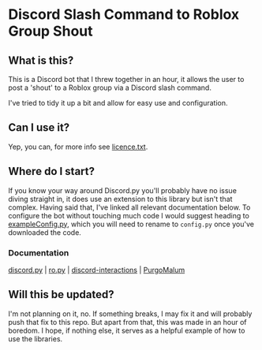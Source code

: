# Discord Slash Command to Roblox Group Shout

## What is this?
This is a Discord bot that I threw together in an hour, it allows the user to post a 'shout' to a Roblox group via a Discord slash command.

I've tried to tidy it up a bit and allow for easy use and configuration.

## Can I use it?
Yep, you can, for more info see [licence.txt](licence.txt).

## Where do I start?
If you know your way around Discord.py<span> you'll probably have no issue diving straight in, it does use an extension to this library but isn't that complex. Having said that, I've linked all relevant documentation below. To configure the bot without touching much code I would suggest heading to [exampleConfig.py](exampleConfig.py), which you will need to rename to `config.py` once you've downloaded the code.

### Documentation
[discord.py](https://discordpy.readthedocs.io/) |
[ro.py](https://ro.py.jmksite.dev/) |
[discord-interactions](https://ro.py.jmksite.dev/index.html) |
[PurgoMalum](https://pypi.org/project/PurgoMalum/)

## Will this be updated?
I'm not planning on it, no. If something breaks, I may fix it and will probably push that fix to this repo. But apart from that, this was made in an hour of boredom. I hope, if nothing else, it serves as a helpful example of how to use the libraries.
